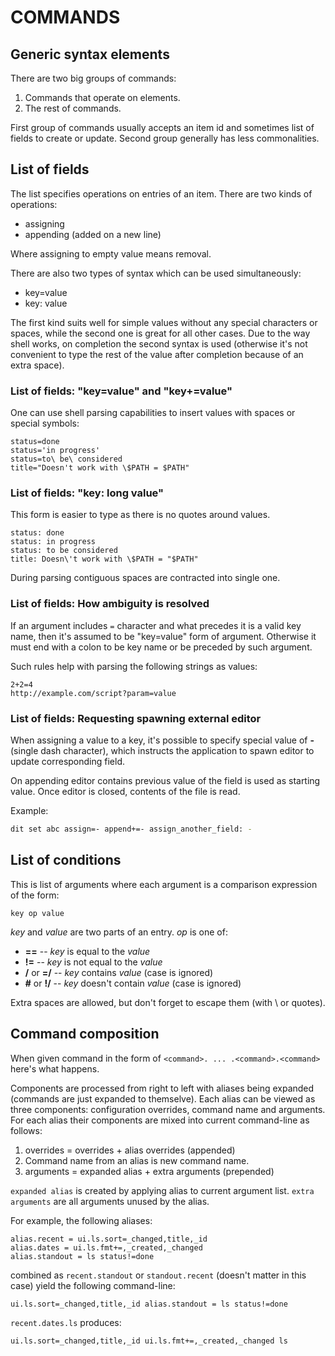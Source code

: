 COMMANDS
========

Generic syntax elements
-----------------------

There are two big groups of commands:

1. Commands that operate on elements.
2. The rest of commands.

First group of commands usually accepts an item id and sometimes list of
fields to create or update.  Second group generally has less commonalities.

List of fields
--------------

The list specifies operations on entries of an item.  There are two kinds of
operations:

 - assigning
 - appending (added on a new line)

Where assigning to empty value means removal.

There are also two types of syntax which can be used simultaneously:

 - key=value
 - key: value

The first kind suits well for simple values without any special characters or
spaces, while the second one is great for all other cases.  Due to the way shell
works, on completion the second syntax is used (otherwise it's not convenient to
type the rest of the value after completion because of an extra space).

### List of fields: "key=value" and "key+=value" ###

One can use shell parsing capabilities to insert values with spaces or special
symbols:

```
status=done
status='in progress'
status=to\ be\ considered
title="Doesn't work with \$PATH = $PATH"
```

### List of fields: "key: long value" ###

This form is easier to type as there is no quotes around values.

```
status: done
status: in progress
status: to be considered
title: Doesn\'t work with \$PATH = "$PATH"
```

During parsing contiguous spaces are contracted into single one.

### List of fields: How ambiguity is resolved ###

If an argument includes `=` character and what precedes it is a valid key name,
then it's assumed to be "key=value" form of argument.  Otherwise it must end
with a colon to be key name or be preceded by such argument.

Such rules help with parsing the following strings as values:

```
2+2=4
http://example.com/script?param=value
```

### List of fields: Requesting spawning external editor ###

When assigning a value to a key, it's possible to specify special value of
**-** (single dash character), which instructs the application to spawn editor
to update corresponding field.

On appending editor contains previous value of the field is used as starting
value.  Once editor is closed, contents of the file is read.

Example:

```bash
dit set abc assign=- append+=- assign_another_field: -
```

List of conditions
------------------

This is list of arguments where each argument is a comparison expression of the
form:

```
key op value
```

*key* and *value* are two parts of an entry. *op* is one of:

 * **==** -- *key* is equal to the *value*
 * **!=** -- *key* is not equal to the *value*
 * **/** or **=/** -- *key* contains *value* (case is ignored)
 * **#** or **!/** -- *key* doesn't contain *value* (case is ignored)

Extra spaces are allowed, but don't forget to escape them (with \\ or quotes).

Command composition
-------------------

When given command in the form of `<command>. ... .<command>.<command>` here's
what happens.

Components are processed from right to left with aliases being expanded
(commands are just expanded to themselve).  Each alias can be viewed as three
components: configuration overrides, command name and arguments.  For each alias
their components are mixed into current command-line as follows:

 1. overrides = overrides + alias overrides          (appended)
 2. Command name from an alias is new command name.
 3. arguments = expanded alias + extra arguments     (prepended)

`expanded alias` is created by applying alias to current argument list.
`extra arguments` are all arguments unused by the alias.

For example, the following aliases:

```
alias.recent = ui.ls.sort=_changed,title,_id
alias.dates = ui.ls.fmt+=,_created,_changed
alias.standout = ls status!=done
```

combined as `recent.standout` or `standout.recent` (doesn't matter in this case)
yield the following command-line:

```
ui.ls.sort=_changed,title,_id alias.standout = ls status!=done
```

`recent.dates.ls` produces:

```
ui.ls.sort=_changed,title,_id ui.ls.fmt+=,_created,_changed ls
```
